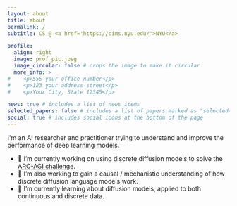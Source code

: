 ```yaml
---
layout: about
title: about
permalink: /
subtitle: CS @ <a href='https://cims.nyu.edu/'>NYU</a>

profile:
  align: right
  image: prof_pic.jpeg
  image_circular: false # crops the image to make it circular
  more_info: >
#    <p>555 your office number</p>
#    <p>123 your address street</p>
#    <p>Your City, State 12345</p>

news: true # includes a list of news items
selected_papers: false # includes a list of papers marked as "selected={true}"
social: true # includes social icons at the bottom of the page
---
```


I'm an AI researcher and practitioner trying to understand and improve the performance of deep learning models.

- 🔭 I’m currently working on using discrete diffusion models to solve the [ARC-AGI challenge](https://arcprize.org/).
- 🔭 I’m also working to gain a causal / mechanistic understanding of how discrete diffusion language models work.
- 🌱 I’m currently learning about diffusion models, applied to both continuous and discrete data.
